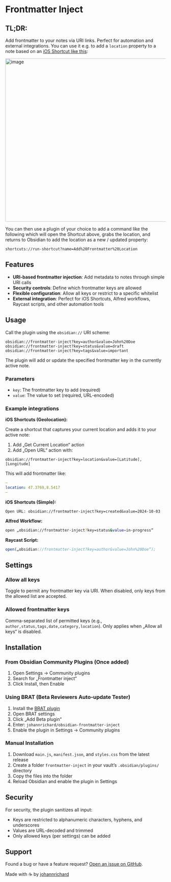 # Frontmatter Inject

## TL;DR:
Add frontmatter to your notes via URI links. Perfect for automation and external integrations. You can use it e.g. to add a `location` property to a note based on an [iOS Shortcut like this](https://www.icloud.com/shortcuts/bfea385338c64c2e9b55a683f2495897):

<img width="862" height="512" alt="image" src="https://github.com/user-attachments/assets/fbaf80f7-ffee-4c72-a97a-f3b046e90b04" />

You can then use a plugin of your choice to add a command like the following which will open the Shortcut above, grabs the location, and returns to Obsidian to add the location as a new / updated property:

```
shortcuts://run-shortcut?name=Add%20Frontmatter%20Location
```

## Features

- **URI-based frontmatter injection**: Add metadata to notes through simple URI calls
- **Security controls**: Define which frontmatter keys are allowed
- **Flexible configuration**: Allow all keys or restrict to a specific whitelist
- **External integration**: Perfect for iOS Shortcuts, Alfred workflows, Raycast scripts, and other automation tools

## Usage

Call the plugin using the `obsidian://` URI scheme:

```
obsidian://frontmatter-inject?key=author&value=John%20Doe
obsidian://frontmatter-inject?key=status&value=draft
obsidian://frontmatter-inject?key=tags&value=important
```

The plugin will add or update the specified frontmatter key in the currently active note.

### Parameters

- `key`: The frontmatter key to add (required)
- `value`: The value to set (required, URL-encoded)

### Example integrations

**iOS Shortcuts (Geolocation):**

Create a shortcut that captures your current location and adds it to your active note:

1. Add „Get Current Location“ action
2. Add „Open URL“ action with:
```
obsidian://frontmatter-inject?key=location&value=[Latitude],[Longitude]
```

This will add frontmatter like:
```yaml
—
location: 47.3769,8.5417
—
```

**iOS Shortcuts (Simple):**
```
Open URL: obsidian://frontmatter-inject?key=created&value=2024-10-03
```

**Alfred Workflow:**
```bash
open „obsidian://frontmatter-inject?key=status&value=in-progress“
```

**Raycast Script:**
```javascript
open(„obsidian://frontmatter-inject?key=author&value=John%20Doe“);
```

## Settings

### Allow all keys
Toggle to permit any frontmatter key via URI. When disabled, only keys from the allowed list are accepted.

### Allowed frontmatter keys
Comma-separated list of permitted keys (e.g., `author,status,tags,date,category,location`). Only applies when „Allow all keys“ is disabled.

## Installation

### From Obsidian Community Plugins (Once added)
1. Open Settings → Community plugins
2. Search for „Frontmatter inject“
3. Click Install, then Enable

### Using BRAT (Beta Reviewers Auto-update Tester)
1. Install the [BRAT plugin](https://github.com/TfTHacker/obsidian42-brat)
2. Open BRAT settings
3. Click „Add Beta plugin“
4. Enter: `johannrichard/obsidian-frontmatter-inject`
5. Enable the plugin in Settings → Community plugins

### Manual Installation
1. Download `main.js`, `manifest.json`, and `styles.css` from the latest release
2. Create a folder `frontmatter-inject` in your vault’s `.obsidian/plugins/` directory
3. Copy the files into the folder
4. Reload Obsidian and enable the plugin in Settings

## Security

For security, the plugin sanitizes all input:
- Keys are restricted to alphanumeric characters, hyphens, and underscores
- Values are URL-decoded and trimmed
- Only allowed keys (per settings) can be added

## Support

Found a bug or have a feature request? [Open an issue on GitHub](https://github.com/johannrichard/frontmatter-inject/issues).

Made with ☕ by [johannrichard](https://github.com/johannrichard)
